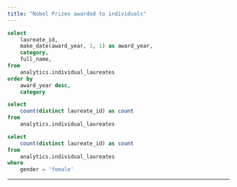 ```yaml
---
title: "Nobel Prizes awarded to individuals"
---
```


```sql individual_laureates
select
    laureate_id,
    make_date(award_year, 1, 1) as award_year,
    category,
    full_name,
from
    analytics.individual_laureates
order by
    award_year desc,
    category
```

```sql count_individual_laureates
select
    count(distinct laureate_id) as count
from
    analytics.individual_laureates
```

```sql count_female_laureates
select
    count(distinct laureate_id) as count
from
    analytics.individual_laureates
where
    gender = 'female'
```

<BigValue 
    title='Individual Laureates'
    data={count_individual_laureates} 
    value='count' 
    maxWidth='10em'
/>

<BigValue 
    title='Female Laureates'
    data={count_female_laureates} 
    value='count' 
    maxWidth='10em'
/>

---

<DataTable data={individual_laureates} search="true" rowShading="true">
    <Column id="award_year" label="Year" fmt="yyyy" align="left" />
    <Column id="category" label="Year" />
    <Column id="full_name" label="Full Name" align="right" />
</DataTable>
